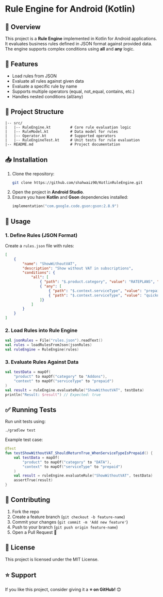 # Rule Engine for Android (Kotlin)

## 📌 Overview
This project is a **Rule Engine** implemented in Kotlin for Android applications. It evaluates business rules defined in JSON format against provided data. The engine supports complex conditions using **all** and **any** logic.

## 🚀 Features
- Load rules from JSON
- Evaluate all rules against given data
- Evaluate a specific rule by name
- Supports multiple operators (equal, not_equal, contains, etc.)
- Handles nested conditions (all/any)

## 📂 Project Structure
```
|-- src/
|   |-- RuleEngine.kt         # Core rule evaluation logic
|   |-- RuleModel.kt          # Data model for rules
|   |-- Operator.kt           # Supported operators
|   |-- RuleEngineTest.kt     # Unit tests for rule evaluation
|-- README.md                 # Project documentation 
```

## 📥 Installation
1. Clone the repository:
   ```sh
   git clone https://github.com/shahwaiz90/KotlinRuleEngine.git
   ```
2. Open the project in **Android Studio**.
3. Ensure you have **Kotlin** and **Gson** dependencies installed:
   ```kotlin
   implementation("com.google.code.gson:gson:2.8.9")
   ```

## 🔧 Usage
### **1. Define Rules (JSON Format)**
Create a `rules.json` file with rules:
```json
[
    {
        "name": "ShowWithoutVAT",
        "description": "Show without VAT in subscriptions",
        "conditions": {
            "all": [
                { "path": "$.product.category", "value": "RATEPLANS", "operator": "not_contains" },
                { "any": [
                    { "path": "$.context.serviceType", "value": "prepaid", "operator": "equal" },
                    { "path": "$.context.serviceType", "value": "quicknet_prepaid", "operator": "equal" }
                ]}
            ]
        }
    }
]
```

### **2. Load Rules into Rule Engine**
```kotlin
val jsonRules = File("rules.json").readText()
val rules = loadRulesFromJson(jsonRules)
val ruleEngine = RuleEngine(rules)
```

### **3. Evaluate Rules Against Data**
```kotlin
val testData = mapOf(
    "product" to mapOf("category" to "Addons"),
    "context" to mapOf("serviceType" to "prepaid")
)
val result = ruleEngine.evaluateRule("ShowWithoutVAT", testData)
println("Result: $result") // Expected: true
```

## ✅ Running Tests
Run unit tests using:
```sh
./gradlew test
```
Example test case:
```kotlin
@Test
fun testShowWithoutVAT_ShouldReturnTrue_WhenServiceTypeIsPrepaid() {
    val testData = mapOf(
        "product" to mapOf("category" to "DATA"),
        "context" to mapOf("serviceType" to "prepaid")
    )
    val result = ruleEngine.evaluateRule("ShowWithoutVAT", testData)
    assertTrue(result)
}
```

## 🤝 Contributing
1. Fork the repo
2. Create a feature branch (`git checkout -b feature-name`)
3. Commit your changes (`git commit -m 'Add new feature'`)
4. Push to your branch (`git push origin feature-name`)
5. Open a Pull Request 🚀

## 📜 License
This project is licensed under the MIT License.

## ⭐ Support
If you like this project, consider giving it a **⭐ on GitHub!** 😊

